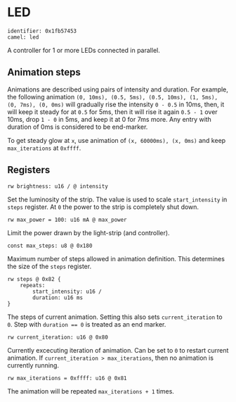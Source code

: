 # LED

    identifier: 0x1fb57453
    camel: led

A controller for 1 or more LEDs connected in parallel.

## Animation steps

Animations are described using pairs of intensity and duration.
For example, the following animation
`(0, 10ms), (0.5, 5ms), (0.5, 10ms), (1, 5ms), (0, 7ms), (0, 0ms)`
will gradually rise the intensity `0 - 0.5` in 10ms,
then, it will keep it steady for at `0.5` for 5ms,
then it will rise it again `0.5 - 1` over 10ms,
drop `1 - 0` in 5ms,
and keep it at 0 for 7ms more.
Any entry with duration of 0ms is considered to be end-marker.

To get steady glow at `x`, use animation of `(x, 60000ms), (x, 0ms)` and keep `max_iterations` at `0xffff`.

## Registers

    rw brightness: u16 / @ intensity

Set the luminosity of the strip. The value is used to scale `start_intensity` in `steps` register.
At `0` the power to the strip is completely shut down.

    rw max_power = 100: u16 mA @ max_power

Limit the power drawn by the light-strip (and controller).

    const max_steps: u8 @ 0x180

Maximum number of steps allowed in animation definition. This determines the size of the `steps` register.

    rw steps @ 0x82 {
        repeats:
            start_intensity: u16 /
            duration: u16 ms
    }

The steps of current animation. Setting this also sets `current_iteration` to `0`.
Step with `duration == 0` is treated as an end marker.

    rw current_iteration: u16 @ 0x80

Currently excecuting iteration of animation. Can be set to `0` to restart current animation.
If `current_iteration > max_iterations`, then no animation is currently running.

    rw max_iterations = 0xffff: u16 @ 0x81

The animation will be repeated `max_iterations + 1` times.
